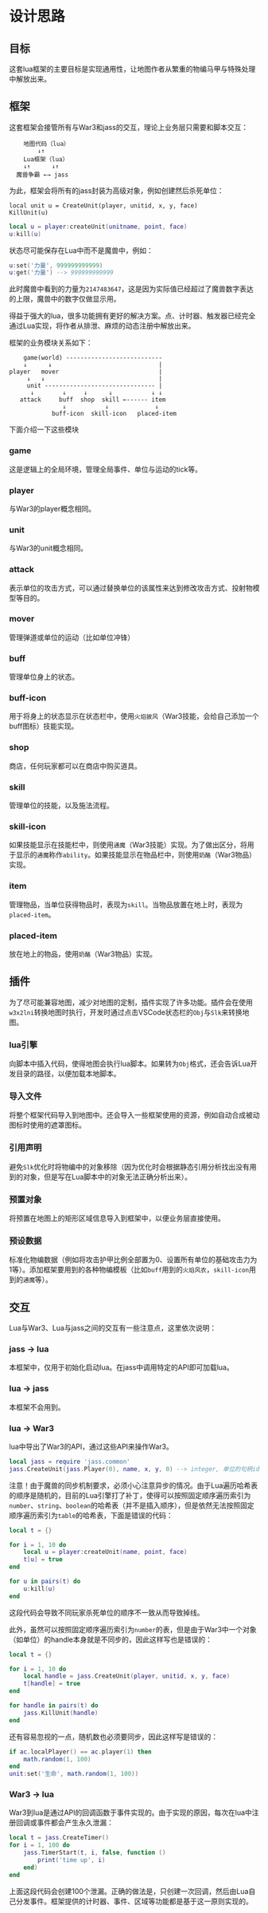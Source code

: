 # 设计思路

## 目标

这套lua框架的主要目标是实现通用性，让地图作者从繁重的物编马甲与特殊处理中解放出来。

## 框架

这套框架会接管所有与War3和jass的交互，理论上业务层只需要和脚本交互：

```
    地图代码（lua）
        ↓↑
    Lua框架（lua）
    ↓↑      ↓↑
  魔兽争霸 ←→ jass
```

为此，框架会将所有的jass封装为高级对象，例如创建然后杀死单位：

```jass
local unit u = CreateUnit(player, unitid, x, y, face)
KillUnit(u)
```

```lua
local u = player:createUnit(unitname, point, face)
u:kill(u)
```

状态尽可能保存在Lua中而不是魔兽中，例如：

```lua
u:set('力量', 999999999999)
u:get('力量') --> 999999999999
```

此时魔兽中看到的力量为`2147483647`，这是因为实际值已经超过了魔兽数字表达的上限，魔兽中的数字仅做显示用。

得益于强大的lua，很多功能拥有更好的解决方案。点、计时器、触发器已经完全通过Lua实现，将作者从排泄、麻烦的动态注册中解放出来。

框架的业务模块关系如下：

```
    game(world) ---------------------------
    ↓      ↓                              |
player   mover                            |
     ↓   ↓                                |
     unit ------------------------------- |
      ↓        ↓     ↓      ↓           ↓ ↓
   attack     buff  shop  skill ←------ item
               ↓           ↓             ↓
            buff-icon  skill-icon   placed-item
```

下面介绍一下这些模块

### game

这是逻辑上的全局环境，管理全局事件、单位与运动的tick等。

### player

与War3的player概念相同。

### unit

与War3的unit概念相同。

### attack

表示单位的攻击方式，可以通过替换单位的该属性来达到修改攻击方式、投射物模型等目的。

### mover

管理弹道或单位的运动（比如单位冲锋）

### buff

管理单位身上的状态。

### buff-icon

用于将身上的状态显示在状态栏中，使用`火焰披风`（War3技能，会给自己添加一个buff图标）技能实现。

### shop

商店，任何玩家都可以在商店中购买道具。

### skill

管理单位的技能，以及施法流程。

### skill-icon

如果技能显示在技能栏中，则使用`通魔`（War3技能）实现。为了做出区分，将用于显示的`通魔`称作`ability`。如果技能显示在物品栏中，则使用`奶酪`（War3物品）实现。

### item

管理物品，当单位获得物品时，表现为`skill`。当物品放置在地上时，表现为`placed-item`。

### placed-item

放在地上的物品，使用`奶酪`（War3物品）实现。

## 插件

为了尽可能兼容地图，减少对地图的定制，插件实现了许多功能。插件会在使用`w3x2lni`转换地图时执行，开发时通过点击VSCode状态栏的`Obj`与`Slk`来转换地图。

### lua引擎

向脚本中插入代码，使得地图会执行lua脚本。如果转为`Obj`格式，还会告诉Lua开发目录的路径，以便加载本地脚本。

### 导入文件

将整个框架代码导入到地图中。还会导入一些框架使用的资源，例如自动合成被动图标时使用的遮罩图标。

### 引用声明

避免`Slk`优化时将物编中的对象移除（因为优化时会根据静态引用分析找出没有用到的对象，但是写在Lua脚本中的对象无法正确分析出来）。

### 预置对象

将预置在地图上的矩形区域信息导入到框架中，以便业务层直接使用。

### 预设数据

标准化物编数据（例如将攻击护甲比例全部置为0、设置所有单位的基础攻击力为1等）。添加框架要用到的各种物编模板（比如`buff`用到的`火焰风衣`，`skill-icon`用到的`通魔`等）。

## 交互

Lua与War3、Lua与jass之间的交互有一些注意点，这里依次说明：

### jass -> lua

本框架中，仅用于初始化启动lua。在jass中调用特定的API即可加载lua。

### lua -> jass

本框架不会用到。

### lua -> War3

lua中导出了War3的API，通过这些API来操作War3。

```lua
local jass = require 'jass.common'
jass.CreateUnit(jass.Player(0), name, x, y, 0) --> integer, 单位的句柄id
```

注意！由于魔兽的同步机制要求，必须小心注意异步的情况。由于Lua遍历哈希表的顺序是随机的，目前的Lua引擎打了补丁，使得可以按照固定顺序遍历索引为`number`、`string`、`boolean`的哈希表（并不是插入顺序），但是依然无法按照固定顺序遍历索引为`table`的哈希表，下面是错误的代码：

```lua
local t = {}

for i = 1, 10 do
    local u = player:createUnit(name, point, face)
    t[u] = true
end

for u in pairs(t) do
    u:kill(u)
end
```

这段代码会导致不同玩家杀死单位的顺序不一致从而导致掉线。

此外，虽然可以按照固定顺序遍历索引为`number`的表，但是由于War3中一个对象（如单位）的handle本身就是不同步的，因此这样写也是错误的：

```lua
local t = {}

for i = 1, 10 do
    local handle = jass.CreateUnit(player, unitid, x, y, face)
    t[handle] = true
end

for handle in pairs(t) do
    jass.KillUnit(handle)
end
```

还有容易忽视的一点，随机数也必须要同步，因此这样写是错误的：

```lua
if ac.localPlayer() == ac.player(1) then
    math.random(1, 100)
end
unit:set('生命', math.random(1, 100))
```

### War3 -> lua

War3到lua是通过API的回调函数于事件实现的。由于实现的原因，每次在lua中注册回调或事件都会产生永久泄漏：

```lua
local t = jass.CreateTimer()
for i = 1, 100 do
    jass.TimerStart(t, i, false, function ()
        print('time up', i)
    end)
end
```

上面这段代码会创建100个泄漏。正确的做法是，只创建一次回调，然后由Lua自己分发事件。框架提供的计时器、事件、区域等功能都是基于这一原则实现的。
